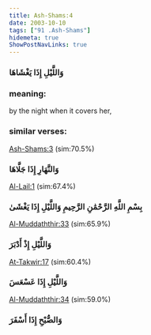 ```yaml
---
title: Ash-Shams:4
date: 2003-10-10
tags: ["91 .Ash-Shams"]
hidemeta: true 
ShowPostNavLinks: true 
---
```

### وَاللَّيْلِ إِذَا يَغْشَاهَا
### meaning: 
by the night when it covers her,
### similar verses: 

[Ash-Shams:3](/91/3) (sim:70.5%)

### وَالنَّهَارِ إِذَا جَلَّاهَا

[Al-Lail:1](/92/1) (sim:67.4%)

### بِسْمِ اللَّهِ الرَّحْمَٰنِ الرَّحِيمِ وَاللَّيْلِ إِذَا يَغْشَىٰ

[Al-Muddaththir:33](/74/33) (sim:65.9%)

### وَاللَّيْلِ إِذْ أَدْبَرَ

[At-Takwir:17](/81/17) (sim:60.4%)

### وَاللَّيْلِ إِذَا عَسْعَسَ

[Al-Muddaththir:34](/74/34) (sim:59.0%)

### وَالصُّبْحِ إِذَا أَسْفَرَ
